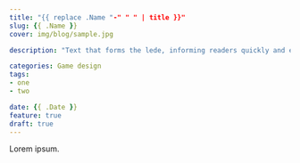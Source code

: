 ```yaml
---
title: "{{ replace .Name "-" " " | title }}"
slug: {{ .Name }}
cover: img/blog/sample.jpg

description: "Text that forms the lede, informing readers quickly and efficiently about what's most interesting in this post's contents."

categories: Game design
tags:
- one
- two

date: {{ .Date }}
feature: true
draft: true
---
```


Lorem ipsum.
